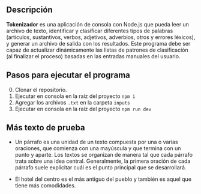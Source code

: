 ## Descripción
**Tokenizador** es una aplicación de consola con Node.js que pueda leer un archivo de texto, identificar y clasificar diferentes tipos de palabras (artículos, sustantivos, verbos, adjetivos, adverbios, otros y errores léxicos), y generar un archivo de salida con los resultados. Este programa debe ser capaz de actualizar dinámicamente las listas de patrones de clasificación (al finalizar el proceso) basadas en las entradas manuales del usuario.

## Pasos para ejecutar el programa
0. Clonar el repositorio.
1. Ejecutar en consola en la raíz del proyecto ```npm i```
2. Agregar los archivos ```.txt``` en la carpeta ```inputs```
3. Ejecutar en consola en la raíz del proyecto ```npm run dev```

## Más texto de prueba
- Un párrafo es una unidad de un texto compuesta por una o varias oraciones, que comienza con una mayúscula y que termina con un punto y aparte. Los textos se organizan de manera tal que cada párrafo trata sobre una idea central. Generalmente, la primera oración de cada párrafo suele explicitar cuál es el punto principal que se desarrollará.

- El hotel del centro es el más antiguo del pueblo y también es aquel que tiene más comodidades.